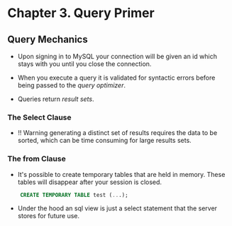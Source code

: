# Chapter 3. Query Primer

## Query Mechanics

*   Upon signing in to MySQL your connection will be given an id
    which stays with you until you close the connection.

*   When you execute a query it is validated for syntactic errors
    before being passed to the _query optimizer_.

*   Queries return _result sets_.

### The Select Clause

*   !! Warning generating a distinct set of results requires the data
    to be sorted, which can be time consuming for large results sets.

### The from Clause

*   It's possible to create temporary tables that are held in memory.
    These tables will disappear after your session is closed.

```sql
    CREATE TEMPORARY TABLE test (...);
```

*   Under the hood an sql view is just a select statement that the server
    stores for future use.
